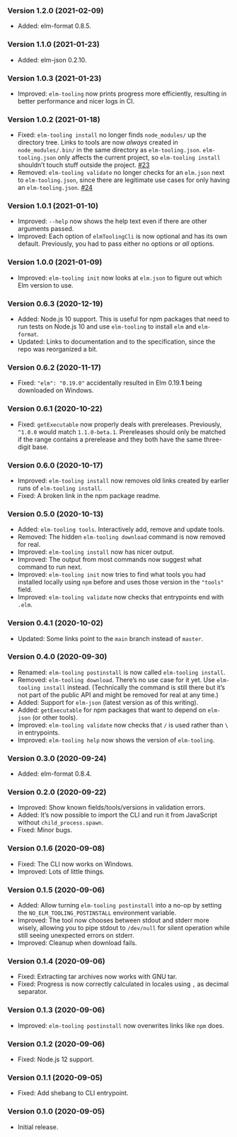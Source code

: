 ### Version 1.2.0 (2021-02-09)

- Added: elm-format 0.8.5.

### Version 1.1.0 (2021-01-23)

- Added: elm-json 0.2.10.

### Version 1.0.3 (2021-01-23)

- Improved: `elm-tooling` now prints progress more efficiently, resulting in better performance and nicer logs in CI.

### Version 1.0.2 (2021-01-18)

- Fixed: `elm-tooling install` no longer finds `node_modules/` up the directory tree. Links to tools are now _always_ created in `node_modules/.bin/` in the same directory as `elm-tooling.json`. `elm-tooling.json` only affects the current project, so `elm-tooling install` shouldn’t touch stuff outside the project. [#23](https://github.com/elm-tooling/elm-tooling-cli/pull/23)
- Removed: `elm-tooling validate` no longer checks for an `elm.json` next to `elm-tooling.json`, since there are legitimate use cases for only having an `elm-tooling.json`. [#24](https://github.com/elm-tooling/elm-tooling-cli/pull/24)

### Version 1.0.1 (2021-01-10)

- Improved: `--help` now shows the help text even if there are other arguments passed.
- Improved: Each option of `elmToolingCli` is now optional and has its own default. Previously, you had to pass either no options or _all_ options.

### Version 1.0.0 (2021-01-09)

- Improved: `elm-tooling init` now looks at `elm.json` to figure out which Elm version to use.

### Version 0.6.3 (2020-12-19)

- Added: Node.js 10 support. This is useful for npm packages that need to run tests on Node.js 10 and use `elm-tooling` to install `elm` and `elm-format`.
- Updated: Links to documentation and to the specification, since the repo was reorganized a bit.

### Version 0.6.2 (2020-11-17)

- Fixed: `"elm": "0.19.0"` accidentally resulted in Elm 0.19.<strong>1</strong> being downloaded on Windows.

### Version 0.6.1 (2020-10-22)

- Fixed: `getExecutable` now properly deals with prereleases. Previously, `^1.0.0` would match `1.1.0-beta.1`. Prereleases should only be matched if the range contains a prerelease and they both have the same three-digit base.

### Version 0.6.0 (2020-10-17)

- Improved: `elm-tooling install` now removes old links created by earlier runs of `elm-tooling install`.
- Fixed: A broken link in the npm package readme.

### Version 0.5.0 (2020-10-13)

- Added: `elm-tooling tools`. Interactively add, remove and update tools.
- Removed: The hidden `elm-tooling download` command is now removed for real.
- Improved: `elm-tooling install` now has nicer output.
- Improved: The output from most commands now suggest what command to run next.
- Improved: `elm-tooling init` now tries to find what tools you had installed locally using `npm` before and uses those version in the `"tools"` field.
- Improved: `elm-tooling validate` now checks that entrypoints end with `.elm`.

### Version 0.4.1 (2020-10-02)

- Updated: Some links point to the `main` branch instead of `master`.

### Version 0.4.0 (2020-09-30)

- Renamed: `elm-tooling postinstall` is now called `elm-tooling install`.
- Removed: `elm-tooling download`. There’s no use case for it yet. Use `elm-tooling install` instead. (Technically the command is still there but it’s not part of the public API and might be removed for real at any time.)
- Added: Support for `elm-json` (latest version as of this writing).
- Added: `getExecutable` for npm packages that want to depend on `elm-json` (or other tools).
- Improved: `elm-tooling validate` now checks that `/` is used rather than `\` in entrypoints.
- Improved: `elm-tooling help` now shows the version of `elm-tooling`.

### Version 0.3.0 (2020-09-24)

- Added: elm-format 0.8.4.

### Version 0.2.0 (2020-09-22)

- Improved: Show known fields/tools/versions in validation errors.
- Added: It’s now possible to import the CLI and run it from JavaScript without `child_process.spawn`.
- Fixed: Minor bugs.

### Version 0.1.6 (2020-09-08)

- Fixed: The CLI now works on Windows.
- Improved: Lots of little things.

### Version 0.1.5 (2020-09-06)

- Added: Allow turning `elm-tooling postinstall` into a no-op by setting the `NO_ELM_TOOLING_POSTINSTALL` environment variable.
- Improved: The tool now chooses between stdout and stderr more wisely, allowing you to pipe stdout to `/dev/null` for silent operation while still seeing unexpected errors on stderr.
- Improved: Cleanup when download fails.

### Version 0.1.4 (2020-09-06)

- Fixed: Extracting tar archives now works with GNU tar.
- Fixed: Progress is now correctly calculated in locales using `,` as decimal separator.

### Version 0.1.3 (2020-09-06)

- Improved: `elm-tooling postinstall` now overwrites links like `npm` does.

### Version 0.1.2 (2020-09-06)

- Fixed: Node.js 12 support.

### Version 0.1.1 (2020-09-05)

- Fixed: Add shebang to CLI entrypoint.

### Version 0.1.0 (2020-09-05)

- Initial release.
